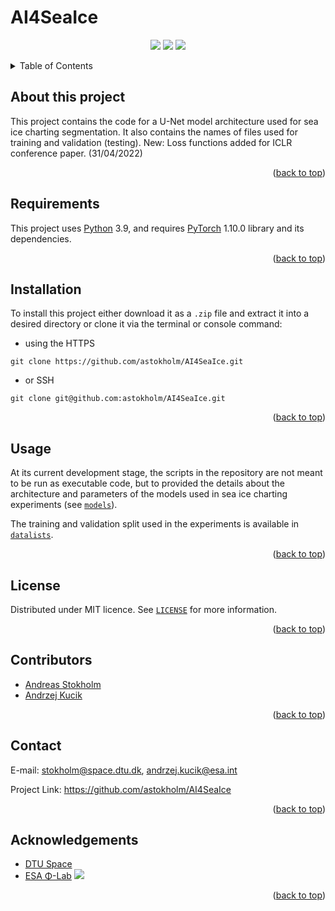 # AI4SeaIce

<p align="center">
<a href="https://github.com/astokholm/AI4SeaIce/graphs/contributors">
        <img src="https://img.shields.io/badge/contributors-2-green" /></a>
<a href="https://github.com/astokholm/AI4SeaIce/">
        <img src="https://img.shields.io/badge/version-0.1.0-blue" /></a>
<a href="https://github.com/astokholm/AI4SeaIce/LICENSE">
        <img src="https://img.shields.io/badge/license-MIT-green" /></a>
</p>

<details>
<summary>Table of Contents</summary>
<ol>
<li><a href="#about-this-project">About This Project</a></li>
<li><a href="#requireents">Requirements</a></li>
<li><a href="#installation">Installation</a></li>
<li><a href="#usage">Usage</a></li>
<li><a href="#license">License</a></li>
<li><a href="#contact">Contact</a></li>
<li><a href="#acknowledgements">Acknowledgements</a></li>
</ol>
</details>

## About this project

This project contains the code for a U-Net model architecture used for sea ice charting segmentation. It also 
contains the names of files used for training and validation (testing).
New: Loss functions added for ICLR conference paper. (31/04/2022)

<p align="right">(<a href="#top">back to top</a>)</p>

## Requirements
This project uses [Python](https://www.python.org/) 3.9, and requires [PyTorch](https://www.pytorch.org/) 1.10.0 
library and its dependencies.

<p align="right">(<a href="#top">back to top</a>)</p>

## Installation

To install this project either download it as a `.zip` file and extract it into
a desired directory or clone it via the terminal or console command:

* using the HTTPS

```shell
git clone https://github.com/astokholm/AI4SeaIce.git
```

* or SSH

```shell
git clone git@github.com:astokholm/AI4SeaIce.git
```

<p align="right">(<a href="#top">back to top</a>)</p>

## Usage
At its current development stage, the scripts in the repository are not meant to be run as executable code, but to 
provided the details about the architecture and parameters of the models used in sea ice charting experiments (see 
[`models`](./models)). 

The training and validation split used in the experiments is available in [`datalists`](./datalists).

<p align="right">(<a href="#top">back to top</a>)</p>

## License
Distributed
under MIT licence. See [`LICENSE`](./LICENSE) for more information.

<p align="right">(<a href="#top">back to top</a>)</p>

## Contributors

* [Andreas Stokholm](https://github.com/astokholm/)
* [Andrzej Kucik](https://github.com/AndrzejKucik/)

<p align="right">(<a href="#top">back to top</a>)</p>

## Contact

E-mail: [stokholm@space.dtu.dk](mailto:astokholm@space.dtu.dk),  [andrzej.kucik@esa.int](mailto:andrzej.kucik@esa.int)

Project Link: <https://github.com/astokholm/AI4SeaIce>

<p align="right">(<a href="#top">back to top</a>)</p>

## Acknowledgements

* [DTU Space](https://www.space.dtu.dk/)
* [ESA &Phi;-Lab](https://philab.phi.esa.int/) <a href="https://github.com/ESA-PhiLab">
        <img src="https://img.shields.io/badge/GitHub-100000?style=for-the-badge&logo=github&logoColor=white" /></a>

<p align="right">(<a href="#top">back to top</a>)</p>
